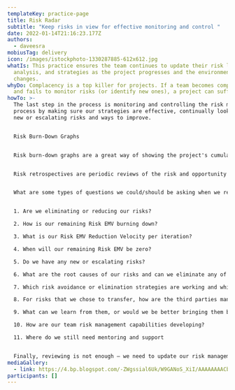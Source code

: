 ```yaml
---
templateKey: practice-page
title: Risk Radar
subtitle: "Keep risks in view for effective monitoring and control "
date: 2022-01-14T21:16:23.177Z
authors:
  - daveesra
mobiusTag: delivery
icon: /images/istockphoto-1330287885-612x612.jpg
whatIs: This practice ensures the team continues to update their risk log,
  analysis, and strategies as the project progresses and the environment
  changes.
whyDo: Complacency is a top killer for projects. If a team becomes complacent
  and fails to monitor risks (or identify new ones), a project can suffer.
howTo: >-
  The last step in the process is monitoring and controlling the risk management
  process by making sure our strategies are effective, continually looking for
  new or escalating risks and ways to improve.


  Risk Burn-Down Graphs


  Risk burn-down graphs are a great way of showing the project's cumulative risk position and trends over time. They are stacked area graphs of risk severity that allow trends, along with new and escalating risks to be easily identified.


  Risk retrospectives are periodic reviews of the risk and opportunity log and risk management processes being used on the project. Just as we review the evolving product and team processes throughout the project, so should we be evaluating the effectiveness of the risk management plan and processes being used by the team.


  What are some types of questions we could/should be asking when we regularly review our risk management approach?


  1. Are we eliminating or reducing our risks?

  2. How is our remaining Risk EMV burning down?

  3. What is our Risk EMV Reduction Velocity per iteration?

  4. When will our remaining Risk EMV be zero?

  5. Do we have any new or escalating risks?

  6. What are the root causes of our risks and can we eliminate any of them?

  7. Which risk avoidance or elimination strategies are working and which are not?

  8. For risks that we chose to transfer, how are the third parties managing them?

  9. What can we learn from them, or would we be better bringing them back internally?

  10. How are our team risk management capabilities developing?

  11. Where do we still need mentoring and support


  Finally, reviewing is not enough — we need to update our risk management artifacts, update our risk lists and EMV scores, and groom the backlog with new features and new risk responses; and always rebalancing the priorities. Update the risk information radiator graphs (like our risk burn-down graphs), and make sure people are not only looking at the impacts of new work in terms of estimates, but potential risks, too.
mediaGallery:
  - link: https://4.bp.blogspot.com/-ZWgssial6Uk/W9GANoS_XiI/AAAAAAAACbk/ezB1zj234Sw4CPBqygTkmvLlPrKJzliBQCLcBGAs/s1600/untitled.png
participants: []
---
```


